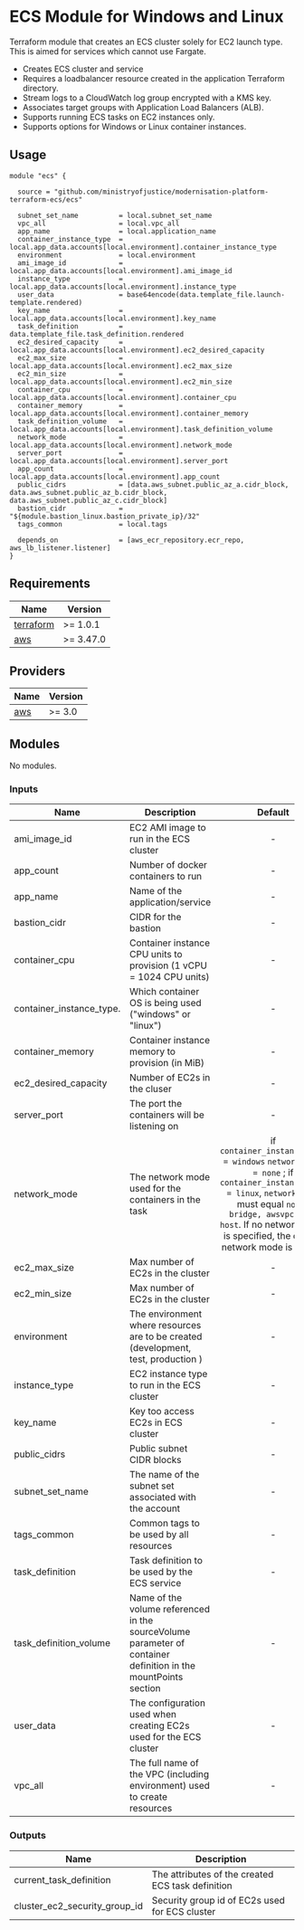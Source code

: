 # ECS Module for Windows and Linux 

Terraform module that creates an ECS cluster solely for EC2 launch type. This is aimed for services which cannot use Fargate.

* Creates ECS cluster and service
* Requires a loadbalancer resource created in the application Terraform directory.
* Stream logs to a CloudWatch log group encrypted with a KMS key.
* Associates target groups with Application Load Balancers (ALB).
* Supports running ECS tasks on EC2 instances only.
* Supports options for Windows or Linux container instances.

## Usage

```hcl
module "ecs" {

  source = "github.com/ministryofjustice/modernisation-platform-terraform-ecs/ecs"

  subnet_set_name          = local.subnet_set_name
  vpc_all                  = local.vpc_all
  app_name                 = local.application_name
  container_instance_type  = local.app_data.accounts[local.environment].container_instance_type
  environment              = local.environment
  ami_image_id             = local.app_data.accounts[local.environment].ami_image_id
  instance_type            = local.app_data.accounts[local.environment].instance_type
  user_data                = base64encode(data.template_file.launch-template.rendered)
  key_name                 = local.app_data.accounts[local.environment].key_name
  task_definition          = data.template_file.task_definition.rendered
  ec2_desired_capacity     = local.app_data.accounts[local.environment].ec2_desired_capacity
  ec2_max_size             = local.app_data.accounts[local.environment].ec2_max_size
  ec2_min_size             = local.app_data.accounts[local.environment].ec2_min_size
  container_cpu            = local.app_data.accounts[local.environment].container_cpu
  container_memory         = local.app_data.accounts[local.environment].container_memory
  task_definition_volume   = local.app_data.accounts[local.environment].task_definition_volume
  network_mode             = local.app_data.accounts[local.environment].network_mode
  server_port              = local.app_data.accounts[local.environment].server_port
  app_count                = local.app_data.accounts[local.environment].app_count
  public_cidrs             = [data.aws_subnet.public_az_a.cidr_block, data.aws_subnet.public_az_b.cidr_block, data.aws_subnet.public_az_c.cidr_block]
  bastion_cidr             = "${module.bastion_linux.bastion_private_ip}/32"
  tags_common              = local.tags

  depends_on               = [aws_ecr_repository.ecr_repo, aws_lb_listener.listener]
}
```

## Requirements

| Name | Version |
|------|---------|
| <a name="requirement_terraform"></a> [terraform](#requirement\_terraform) | >= 1.0.1 |
| <a name="requirement_aws"></a> [aws](#requirement\_aws) | >= 3.47.0 |

## Providers

| Name | Version |
|------|---------|
| <a name="provider_aws"></a> [aws](#provider\_aws) | >= 3.0 |

## Modules

No modules.

### Inputs

| Name                                       | Description                                                                  | Default                   | Required                                                                |
|--------------------------------------------|------------------------------------------------------------------------------|:-------------------------:|:-----------------------------------------------------------------------:|
| ami_image_id                 | EC2 AMI image to run in the ECS cluster                                    | - | yes |
| app_count                    | Number of docker containers to run                                         | - | yes |
| app_name                     | Name of the application/service                                            | - | yes |
| bastion_cidr                 | CIDR for the bastion                                                       | - | yes |
| container_cpu                | Container instance CPU units to provision (1 vCPU = 1024 CPU units)        | - | yes |
| container_instance_type.     | Which container OS is being used ("windows" or "linux")                    | - | yes |
| container_memory             | Container instance memory to provision (in MiB)                            | - | yes |
| ec2_desired_capacity         | Number of EC2s in the cluser                                               | - | yes |
| server_port                  | The port the containers will be listening on                               | - | yes |
| network_mode                 | The network mode used for the containers in the task                       | if ```container_instance_type = windows```  ```network_mode = none``` ; if ```container_instance_type = linux```, ```network_mode``` must equal ```none, bridge, awsvpc, and host```. If no network mode is specified, the default network mode is bridge.                                                                  | yes |
| ec2_max_size                 | Max number of EC2s in the cluster                                          | - | yes |
| ec2_min_size                 | Max number of EC2s in the cluster                                          | - | yes |
| environment                  | The environment where resources are to be created (development, test, production ) | - | yes |
| instance_type                | EC2 instance type to run in the ECS cluster                                | - | yes |
| key_name                     | Key too access EC2s in ECS cluster                                         | - | yes |
| public_cidrs                 | Public subnet CIDR blocks                                                  | - | yes |
| subnet_set_name              | The name of the subnet set associated with the account                     | - | yes |
| tags_common                  | Common tags to be used by all resources                                    | - | yes |
| task_definition              | Task definition to be used by the ECS service                              | - | yes |
| task_definition_volume       | Name of the volume referenced in the sourceVolume parameter of container definition in the mountPoints section | - | yes |
|user_data                     | The configuration used when creating EC2s used for the ECS cluster         | - | yes |
|vpc_all                       | The full name of the VPC (including environment) used to create resources  | - | yes |


### Outputs

| Name                | Description                                         |
|---------------------|-----------------------------------------------------|
| current_task_definition                 | The attributes of the created ECS task definition   |
| cluster_ec2_security_group_id           | Security group id of EC2s used for ECS cluster      |
